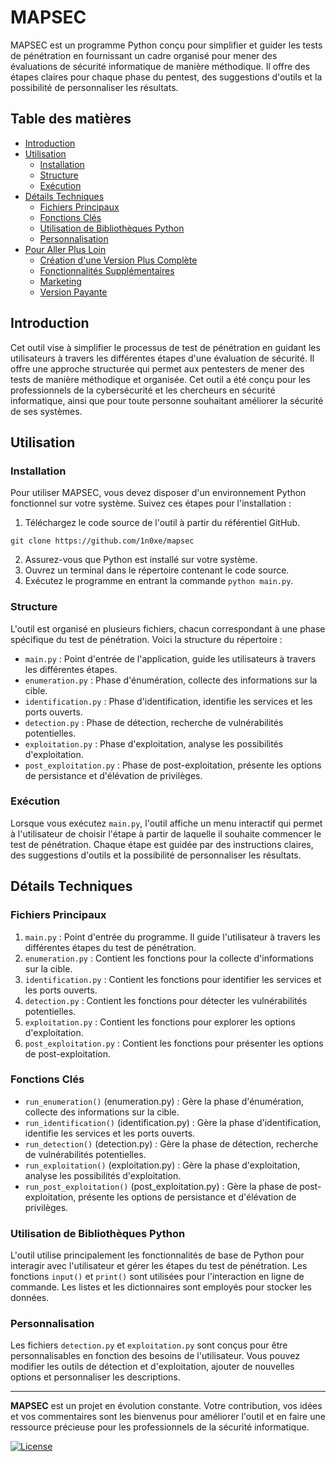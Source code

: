 # MAPSEC

MAPSEC est un programme Python conçu pour simplifier et guider les tests de pénétration en fournissant un cadre organisé pour mener des évaluations de sécurité informatique de manière méthodique. Il offre des étapes claires pour chaque phase du pentest, des suggestions d'outils et la possibilité de personnaliser les résultats.

## Table des matières

- [Introduction](#introduction)
- [Utilisation](#utilisation)
  - [Installation](#installation)
  - [Structure](#structure)
  - [Exécution](#exécution)
- [Détails Techniques](#détails-techniques)
  - [Fichiers Principaux](#fichiers-principaux)
  - [Fonctions Clés](#fonctions-clés)
  - [Utilisation de Bibliothèques Python](#utilisation-de-bibliothèques-python)
  - [Personnalisation](#personnalisation)
- [Pour Aller Plus Loin](#pour-aller-plus-loin)
  - [Création d'une Version Plus Complète](#création-dune-version-plus-complète)
  - [Fonctionnalités Supplémentaires](#fonctionnalités-supplémentaires)
  - [Marketing](#marketing)
  - [Version Payante](#version-payante)

## Introduction

Cet outil vise à simplifier le processus de test de pénétration en guidant les utilisateurs à travers les différentes étapes d'une évaluation de sécurité. Il offre une approche structurée qui permet aux pentesters de mener des tests de manière méthodique et organisée. Cet outil a été conçu pour les professionnels de la cybersécurité et les chercheurs en sécurité informatique, ainsi que pour toute personne souhaitant améliorer la sécurité de ses systèmes.

## Utilisation

### Installation

Pour utiliser MAPSEC, vous devez disposer d'un environnement Python fonctionnel sur votre système. Suivez ces étapes pour l'installation :

1. Téléchargez le code source de l'outil à partir du référentiel GitHub.
```
git clone https://github.com/1n0xe/mapsec
```
2. Assurez-vous que Python est installé sur votre système.
3. Ouvrez un terminal dans le répertoire contenant le code source.
4. Exécutez le programme en entrant la commande `python main.py`.

### Structure

L'outil est organisé en plusieurs fichiers, chacun correspondant à une phase spécifique du test de pénétration. Voici la structure du répertoire :

- `main.py` : Point d'entrée de l'application, guide les utilisateurs à travers les différentes étapes.
- `enumeration.py` : Phase d'énumération, collecte des informations sur la cible.
- `identification.py` : Phase d'identification, identifie les services et les ports ouverts.
- `detection.py` : Phase de détection, recherche de vulnérabilités potentielles.
- `exploitation.py` : Phase d'exploitation, analyse les possibilités d'exploitation.
- `post_exploitation.py` : Phase de post-exploitation, présente les options de persistance et d'élévation de privilèges.

### Exécution

Lorsque vous exécutez `main.py`, l'outil affiche un menu interactif qui permet à l'utilisateur de choisir l'étape à partir de laquelle il souhaite commencer le test de pénétration. Chaque étape est guidée par des instructions claires, des suggestions d'outils et la possibilité de personnaliser les résultats.

## Détails Techniques

### Fichiers Principaux

1. `main.py` : Point d'entrée du programme. Il guide l'utilisateur à travers les différentes étapes du test de pénétration.
2. `enumeration.py` : Contient les fonctions pour la collecte d'informations sur la cible.
3. `identification.py` : Contient les fonctions pour identifier les services et les ports ouverts.
4. `detection.py` : Contient les fonctions pour détecter les vulnérabilités potentielles.
5. `exploitation.py` : Contient les fonctions pour explorer les options d'exploitation.
6. `post_exploitation.py` : Contient les fonctions pour présenter les options de post-exploitation.

### Fonctions Clés

- `run_enumeration()` (enumeration.py) : Gère la phase d'énumération, collecte des informations sur la cible.
- `run_identification()` (identification.py) : Gère la phase d'identification, identifie les services et les ports ouverts.
- `run_detection()` (detection.py) : Gère la phase de détection, recherche de vulnérabilités potentielles.
- `run_exploitation()` (exploitation.py) : Gère la phase d'exploitation, analyse les possibilités d'exploitation.
- `run_post_exploitation()` (post_exploitation.py) : Gère la phase de post-exploitation, présente les options de persistance et d'élévation de privilèges.

### Utilisation de Bibliothèques Python

L'outil utilise principalement les fonctionnalités de base de Python pour interagir avec l'utilisateur et gérer les étapes du test de pénétration. Les fonctions `input()` et `print()` sont utilisées pour l'interaction en ligne de commande. Les listes et les dictionnaires sont employés pour stocker les données.

### Personnalisation

Les fichiers `detection.py` et `exploitation.py` sont conçus pour être personnalisables en fonction des besoins de l'utilisateur. Vous pouvez modifier les outils de détection et d'exploitation, ajouter de nouvelles options et personnaliser les descriptions.

---

**MAPSEC** est un projet en évolution constante. Votre contribution, vos idées et vos commentaires sont les bienvenus pour améliorer l'outil et en faire une ressource précieuse pour les professionnels de la sécurité informatique.

[![License](https://img.shields.io/badge/license-MIT-blue.svg)](LICENSE)

